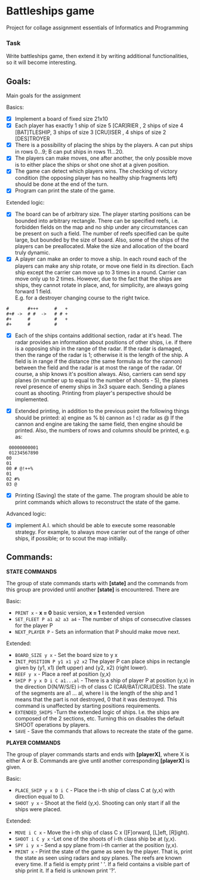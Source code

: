 # Battleships game
Project for collage assignment essentials of Informatics and Programming
### Task
Write battleships game, then extend it by writing additional functionalities, so it will become interesting.

## Goals:

Main goals for the assignment

Basics:

- [x] Implement a board of fixed size 21x10 
- [x] Each player has exactly 1 ship of size 5 [CAR]RIER , 2 ships of size 4 [BAT]TLESHIP, 3 ships of size 3 [CRU]ISER , 4 ships of size 2 [DES]TROYER
- [x] There is a possibility of placing the ships by the players. A can put ships in rows 0...9; B can put ships in rows 11...20. 
- [x] The players can make moves, one after another, the only possible move is to either place the ships or shot one shot at a given position.
- [x] The game can detect which players wins. The checking of victory condition (the opposing player has no healthy ship fragments left) should be done at the end of the turn.
- [x] Program can print the state of the game.

Extended logic: 

- [x] The board can be of arbitrary size. The player starting positions can be bounded into arbitrary rectangle. There can be specified reefs, i.e. forbidden fields on the map and no ship under any circumstances can be present on such a field. The number of reefs specified can be quite large, but bounded by the size of board. Also, some of the ships of the players can be preallocated. Make the size and allocation of the board truly dynamic.
- [x] A player can make an order to move a ship. In each round each of the players can make any ship rotate, or move one field in its direction. Each ship except the carrier can move up to 3 times in a round. Carrier can move only up to 2 times. However, due to the fact that the ships are ships, they cannot rotate in place, and, for simplicity, are always going forward 1 field.  
E.g. for a destroyer changing course to the right twice.
```
#       #+++      #   +
#+# ->  # #  ->   # # +
#+      #         #   +
#+      #         #
```
- [x] Each of the ships contains additional section, radar at it's head. The radar provides an 
information about positions of other ships, i.e. if there is a opposing ship in the range of the 
radar. If the radar is damaged, then the range of the radar is 1; otherwise it is the length of the 
ship. A field is in range if the distance (the same formula as for the cannon) between the field 
and the radar is at most the range of the radar. Of course, a ship knows it's position always. 
Also, carriers can send spy planes (in number up to equal to the number of shoots - 5), the 
planes revel presence of enemy ships in 3x3 square each. Sending a planes count as shooting.
Printing from player's perspective should be implemented.

- [x]  Extended printing, in addition to the previous point the following things should be printed:
a) engine as %
b) cannon as !
c) radar as @
If the cannon and engine are taking the same field, then engine should be printed. Also, the 
numbers of rows and columns should be printed, e.g. as:
```
 00000000001
 01234567890
00
01
00 # @!++%
01
02 #%
03 @
```
- [x] Printing (Saving) the state of the game. The program should be able to print commands 
which allows to reconstruct the state of the game.

Advanced logic:

- [x] implement A.I. which should be able to execute some reasonable strategy. For example, to always move carrier out of the range of other ships, if possible; or to scout the map initially.

## Commands: 

**STATE COMMANDS**

The group of state commands starts with **[state]** and the commands from this group are provided until 
another **[state]** is encountered. There are

Basic: 
- ```PRINT x``` - **x = 0**  basic version,  **x = 1**   extended version
- ```SET_FLEET P a1 a2 a3 a4``` - The number of ships of consecutive classes for the player P
- ```NEXT_PLAYER P``` - Sets an information that P should make move next.

Extended:


- ```BOARD_SIZE y x``` - Set the board size to y x 
- ```INIT_POSITION P y1 x1 y2 x2``` The player P can place ships in rectangle given by (y1, x1) (left upper) and (y2, x2) (right lower).
- ```REEF y x``` - Place a reef at position (y,x)
- ```SHIP P y x D i C a1...al``` - There is a ship of player P at position (y,x) in the direction D(N/W/S/E) i-th of class C 
(CAR/BAT/CRU/DES). The state of the segments are a1 … al, where l is the length of the 
ship and 1 means that the part is not destroyed, 0 that it was destroyed. This command is 
unaffected by starting positions requirements.
- ```EXTENDED_SHIPS``` -Turn the extended logic of ships. I.e. the ships are composed of the 2 sections, etc. Turning 
this on disables the default SHOOT operations by players. 
- ```SAVE``` - Save the commands that allows to recreate the state of the game.


**PLAYER COMMANDS**

The group of player commands starts and ends with **[playerX]**, where X is either A or B. Commands 
are give until another corresponding **[playerX]** is given.

Basic:

- ```PLACE_SHIP y x D i C``` - Place the i-th ship of class C at (y,x) with direction equal to D.
- ```SHOOT y x``` - Shoot at the field (y,x). Shooting can only start if all the ships were placed.

Extended:

- ```MOVE i C x``` - Move the i-th ship of class C x ([F]orward, [L]eft, [R]ight).
- ```SHOOT i C y x``` -Let one of the shoots of i-th class ship be at (y,x).
- ```SPY i y x``` - Send a spy plane from i-th carrier at the position (y,x).
- ```PRINT x``` - Print the state of the game as seen by the player. That is, print the state as seen using radars 
and spy planes. The reefs are known every time. If a field is empty print ' '. If a field 
contains a visible part of ship print it. If a field is unknown print '?'.

